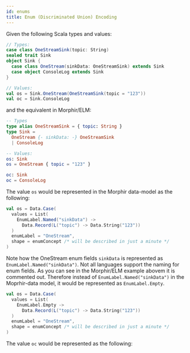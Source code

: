 ```yaml
---
id: enums
title: Enum (Discriminated Union) Encoding
---
```

Given the following Scala types and values:
```scala
// Types:
case class OneStreamSink(topic: String)
sealed trait Sink
object Sink {
  case class OneStream(sinkData: OneStreamSink) extends Sink
  case object ConsoleLog extends Sink
}

// Values:
val os = Sink.OneStream(OneStreamSink(topic = "123"))
val oc = Sink.ConsoleLog
```
and the equivalent in Morphir/ELM:
```elm
-- Types
type alias OneStreamSink = { topic: String }
type Sink =
  OneStream {- sinkData: -} OneStreamSink
  | ConsoleLog

-- Values:
os: Sink
os = OneStream { topic = "123" }

oc: Sink
oc = ConsoleLog
```

The value `os` would be represented in the Morphir data-model as the following:
```scala
val os = Data.Case(
  values = List(
    EnumLabel.Named("sinkData") -> 
      Data.Record(L("topic") -> Data.String("123")) 
  )
  enumLabel = "OneStream",
  shape = enumConcept /* will be described in just a minute */
)
```

Note how the OneStream enum fields `sinkData` is represented as `EnumLabel.Named("sinkData")`. Not all languages 
support the naming for enum fields. As you can see in the Morphir/ELM example abovem it is commented out. Therefore
instead of `EnumLabel.Named("sinkData")` in the Moprhir-data model, it would be represented as `EnumLabel.Empty`.
```scala
val os = Data.Case(
  values = List(
    EnumLabel.Empty -> 
      Data.Record(L("topic") -> Data.String("123")) 
  )
  enumLabel = "OneStream",
  shape = enumConcept /* will be described in just a minute */
)
```

The value `oc` would be represented as the following:
